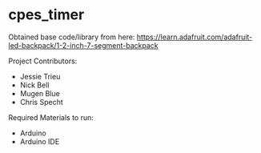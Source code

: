 # cpes_timer

Obtained base code/library from here: https://learn.adafruit.com/adafruit-led-backpack/1-2-inch-7-segment-backpack

Project Contributors:
 - Jessie Trieu
 - Nick Bell
 - Mugen Blue
 - Chris Specht

Required Materials to run:
- Arduino
- Arduino IDE
